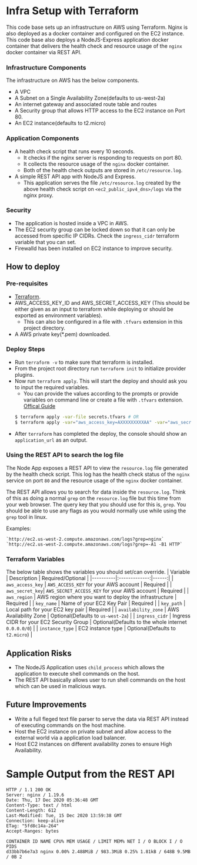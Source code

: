 # Infra Setup with Terraform

This code base sets up an infrastructure on AWS using Terraform. Nginx is also deployed as a docker container and configured on the EC2 instance.
This code base also deploys a NodeJS-Express application docker container that delivers the health check and resource usage of the `nginx` docker container via REST API.

### Infrastructure Components
The infrastructure on AWS has the below components.
* A VPC
* A Subnet on a Single Availability Zone(defaults to us-west-2a)
* An internet gateway and associated route table and routes
* A Security group that allows HTTP access to the EC2 instance on Port 80.
* An EC2 instance(defaults to t2.micro)

### Application Components

* A health check script that runs every 10 seconds.
    * It checks if the nginx server is responding to requests on port 80.
    * It collects the resource usage of the `nginx` docker container.
    * Both of the health check outputs are stored in `/etc/resource.log`.
* A simple REST API app with NodeJS and Express.
    * This application serves the file `/etc/resource.log` created by the above health check script on `<ec2_public_ipv4_dns>/logs` via the nginx proxy.

### Security

* The application is hosted inside a VPC in AWS.
* The EC2 security group can be locked down so that it can only be accessed from specific IP CIDRs. Check the `ingress_cidr` terraform variable that you can set.
* Firewalld has been installed on EC2 instance to improve security.
## How to deploy

### Pre-requisites

* [Terraform](https://learn.hashicorp.com/tutorials/terraform/install-cli).
* AWS_ACCESS_KEY_ID and AWS_SECRET_ACCESS_KEY (This should be either given as an input to terraform while deploying or should be exported as environment variables).
    * This can also be configured in a file with `.tfvars` extension in this project directory.
* A AWS private key(*.pem) downloaded.

### Deploy Steps
* Run `terraform -v` to make sure that terraform is installed.
* From the project root directory run `terraform init` to initialize provider plugins.
* Now run `terraform apply`. This will start the deploy and should ask you to input the required variables.
    * You can provide the values according to the prompts or provide variables on command line or create a file with `.tfvars` extension. [Offical Guide](https://www.terraform.io/docs/configuration/variables.html#variables-on-the-command-line)
    ``` bash
    $ terraform apply -var-file secrets.tfvars # OR
    $ terraform apply -var="aws_access_key=AXXXXXXXXXAA" -var="aws_secret_key=xxxxxxxxxxxx"  -var="aws_region=ap-southeast-2"
    ```
* After `terraform` has completed the deploy, the console should show an `application_url` as an output.

### Using the REST API to search the log file

The Node App exposes a REST API to view the `resource.log` file generated by the health check script. This log has the health check status of the `nginx` service on port `80` and the resource usage of the `nginx` docker container.

The REST API allows you to search for data inside the `resource.log`. Think of this as doing a normal `grep` on the `resource.log` file but this time from your web browser.
The query key that you should use for this is, `grep`. You should be able to use any flags as you would normally use while using the `grep` tool in linux.

Examples:

    `http://ec2.us-west-2.compute.amazonaws.com/logs?grep=nginx`
    `http://ec2.us-west-2.compute.amazonaws.com/logs?grep=-A1 -B1 HTTP`

### Terraform Variables

The below table shows the variables you should set/can override.
| Variable   |      Description      |  Required/Optional |
|----------|:-------------:|------:|
| `aws_access_key` |  `AWS_ACCESS_KEY` for your AWS account | Required |
| `aws_secret_key`|    `AWS_SECRET_ACCESS_KEY` for your AWS account   |  Required |
| `aws_region` | AWS region where you want to deploy the infrastructure |   Required |
| `key_name` | Name of your EC2 Key Pair |   Required |
| `key_path` | Local path for your EC2 key pair |   Required |
| `availability_zone` | AWS Availability Zone |   Optional(Defaults to `us-west-2a`) |
| `ingress_cidr` | Ingress CIDR for your EC2 Security Group |   Optional(Defaults to the whole internet `0.0.0.0/0`) |
| `instance_type` | EC2 instance type | Optional(Defaults to `t2.micro`) |

## Application Risks

* The NodeJS Application uses `child_process` which allows the application to execute shell commands on the host.
* The REST API basically allows user to run shell commands on the host which can be used in malicious ways.

## Future Improvements

* Write a full fleged text file parser to serve the data via REST API instead of executing commands on the host machine.
* Host the EC2 instance on private subnet and allow access to the external world via a application load balancer.
* Host EC2 instances on different availability zones to ensure High Availability.

# Sample Output from the REST API

```
HTTP / 1.1 200 OK
Server: nginx / 1.19.6
Date: Thu, 17 Dec 2020 05:36:48 GMT
Content-Type: text / html
Content-Length: 612
Last-Modified: Tue, 15 Dec 2020 13:59:38 GMT
Connection: keep-alive
ETag: "5fd8c14a-264"
Accept-Ranges: bytes

CONTAINER ID NAME CPU% MEM USAGE / LIMIT MEM% NET I / O BLOCK I / O PIDS
d33bb7b6e7a3 nginx 0.00% 2.488MiB / 983.3MiB 0.25% 1.81kB / 648B 9.5MB / 0B 2
```
